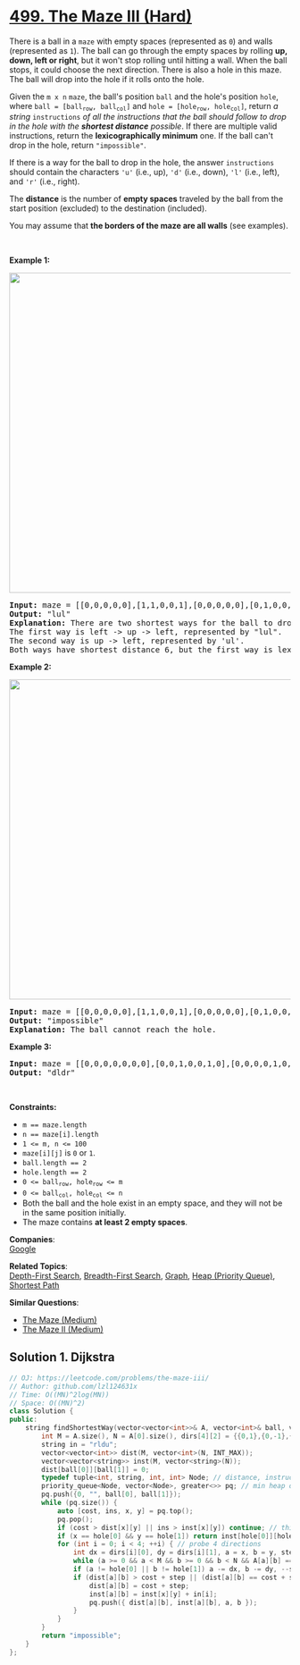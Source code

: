 # [499. The Maze III (Hard)](https://leetcode.com/problems/the-maze-iii/)

<p>There is a ball in a <code>maze</code> with empty spaces (represented as <code>0</code>) and walls (represented as <code>1</code>). The ball can go through the empty spaces by rolling <strong>up, down, left or right</strong>, but it won't stop rolling until hitting a wall. When the ball stops, it could choose the next direction. There is also a hole in this maze. The ball will drop into the hole if it rolls onto the hole.</p>

<p>Given the <code>m x n</code> <code>maze</code>, the ball's position <code>ball</code> and the hole's position <code>hole</code>, where <code>ball = [ball<sub>row</sub>, ball<sub>col</sub>]</code> and <code>hole = [hole<sub>row</sub>, hole<sub>col</sub>]</code>, return <em>a string </em><code>instructions</code><em> of all the instructions that the ball should follow to drop in the hole with the <strong>shortest distance</strong> possible</em>. If there are multiple valid instructions, return the <strong>lexicographically minimum</strong> one. If the ball can't drop in the hole, return <code>"impossible"</code>.</p>

<p>If there is a way for the ball to drop in the hole, the answer <code>instructions</code> should contain the characters <code>'u'</code> (i.e., up), <code>'d'</code> (i.e., down), <code>'l'</code> (i.e., left), and <code>'r'</code> (i.e., right).</p>

<p>The <strong>distance</strong> is the number of <strong>empty spaces</strong> traveled by the ball from the start position (excluded) to the destination (included).</p>

<p>You may assume that <strong>the borders of the maze are all walls</strong> (see examples).</p>

<p>&nbsp;</p>
<p><strong>Example 1:</strong></p>
<img alt="" src="https://assets.leetcode.com/uploads/2021/03/31/maze3-1-grid.jpg" style="width: 573px; height: 573px;">
<pre><strong>Input:</strong> maze = [[0,0,0,0,0],[1,1,0,0,1],[0,0,0,0,0],[0,1,0,0,1],[0,1,0,0,0]], ball = [4,3], hole = [0,1]
<strong>Output:</strong> "lul"
<strong>Explanation:</strong> There are two shortest ways for the ball to drop into the hole.
The first way is left -&gt; up -&gt; left, represented by "lul".
The second way is up -&gt; left, represented by 'ul'.
Both ways have shortest distance 6, but the first way is lexicographically smaller because 'l' &lt; 'u'. So the output is "lul".
</pre>

<p><strong>Example 2:</strong></p>
<img alt="" src="https://assets.leetcode.com/uploads/2021/03/31/maze3-2-grid.jpg" style="width: 573px; height: 573px;">
<pre><strong>Input:</strong> maze = [[0,0,0,0,0],[1,1,0,0,1],[0,0,0,0,0],[0,1,0,0,1],[0,1,0,0,0]], ball = [4,3], hole = [3,0]
<strong>Output:</strong> "impossible"
<strong>Explanation:</strong> The ball cannot reach the hole.
</pre>

<p><strong>Example 3:</strong></p>

<pre><strong>Input:</strong> maze = [[0,0,0,0,0,0,0],[0,0,1,0,0,1,0],[0,0,0,0,1,0,0],[0,0,0,0,0,0,1]], ball = [0,4], hole = [3,5]
<strong>Output:</strong> "dldr"
</pre>

<p>&nbsp;</p>
<p><strong>Constraints:</strong></p>

<ul>
	<li><code>m == maze.length</code></li>
	<li><code>n == maze[i].length</code></li>
	<li><code>1 &lt;= m, n &lt;= 100</code></li>
	<li><code>maze[i][j]</code> is <code>0</code> or <code>1</code>.</li>
	<li><code>ball.length == 2</code></li>
	<li><code>hole.length == 2</code></li>
	<li><code>0 &lt;= ball<sub>row</sub>, hole<sub>row</sub> &lt;= m</code></li>
	<li><code>0 &lt;= ball<sub>col</sub>, hole<sub>col</sub> &lt;= n</code></li>
	<li>Both the ball and the hole exist in an empty space, and they will not be in the same position initially.</li>
	<li>The maze contains <strong>at least 2 empty spaces</strong>.</li>
</ul>


**Companies**:  
[Google](https://leetcode.com/company/google)

**Related Topics**:  
[Depth-First Search](https://leetcode.com/tag/depth-first-search/), [Breadth-First Search](https://leetcode.com/tag/breadth-first-search/), [Graph](https://leetcode.com/tag/graph/), [Heap (Priority Queue)](https://leetcode.com/tag/heap-priority-queue/), [Shortest Path](https://leetcode.com/tag/shortest-path/)

**Similar Questions**:
* [The Maze (Medium)](https://leetcode.com/problems/the-maze/)
* [The Maze II (Medium)](https://leetcode.com/problems/the-maze-ii/)

## Solution 1. Dijkstra

```cpp
// OJ: https://leetcode.com/problems/the-maze-iii/
// Author: github.com/lzl124631x
// Time: O((MN)^2log(MN))
// Space: O((MN)^2)
class Solution {
public:
    string findShortestWay(vector<vector<int>>& A, vector<int>& ball, vector<int>& hole) {
        int M = A.size(), N = A[0].size(), dirs[4][2] = {{0,1},{0,-1},{1,0},{-1,0}};
        string in = "rldu";
        vector<vector<int>> dist(M, vector<int>(N, INT_MAX));
        vector<vector<string>> inst(M, vector<string>(N));
        dist[ball[0]][ball[1]] = 0;
        typedef tuple<int, string, int, int> Node; // distance, instruction, x, y
        priority_queue<Node, vector<Node>, greater<>> pq; // min heap of (distance, instruction, x, y)
        pq.push({0, "", ball[0], ball[1]});
        while (pq.size()) {
            auto [cost, ins, x, y] = pq.top();
            pq.pop();
            if (cost > dist[x][y] || ins > inst[x][y]) continue; // this state is no longer optimial, skip
            if (x == hole[0] && y == hole[1]) return inst[hole[0]][hole[1]];
            for (int i = 0; i < 4; ++i) { // probe 4 directions
                int dx = dirs[i][0], dy = dirs[i][1], a = x, b = y, step = 0;
                while (a >= 0 && a < M && b >= 0 && b < N && A[a][b] == 0 && (a != hole[0] || b != hole[1])) a += dx, b += dy, ++step;
                if (a != hole[0] || b != hole[1]) a -= dx, b -= dy, --step; // once hit wall, step back
                if (dist[a][b] > cost + step || (dist[a][b] == cost + step && inst[x][y] + in[i] < inst[a][b])) {
                    dist[a][b] = cost + step;
                    inst[a][b] = inst[x][y] + in[i];
                    pq.push({ dist[a][b], inst[a][b], a, b });
                }
            }
        }
        return "impossible";
    }
};
```